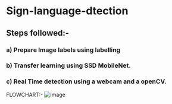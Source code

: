 # Sign-language-dtection
## Steps followed:-

### a) Prepare Image labels using labelling 
### b) Transfer learning using SSD MobileNet.
### c) Real Time detection using a webcam and a openCV.

FLOWCHART:-
![image](https://github.com/user-attachments/assets/3b9b62b2-bf6c-49bb-8b1d-f6e6312b5197)

